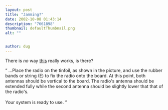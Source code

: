 ```yaml
---
layout: post
title: "Jamming?"
date: 2002-10-08 01:43:14
description: "7661898"
thumbnail: defaultThumbnail.png
alt: ""


author: dug
---
```


<p>There is <em>no</em> way <a href="http://www.rfa.org/front/sira/">this</a> really works, is there?</p>

<p><q> ...Place the radio on the tinfoil, as shown in the picture, and use the rubber bands or string (E) to fix the radio onto the board. At this point, both antennas should be vertical to the board. The radio's antenna should be extended fully while the second antenna should be slightly lower that that of the radio's. <br /> <br /> Your system is ready to use. </q></p>
